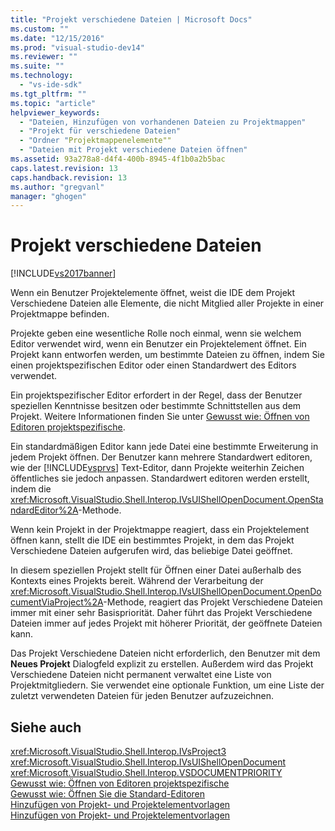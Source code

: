 ```yaml
---
title: "Projekt verschiedene Dateien | Microsoft Docs"
ms.custom: ""
ms.date: "12/15/2016"
ms.prod: "visual-studio-dev14"
ms.reviewer: ""
ms.suite: ""
ms.technology: 
  - "vs-ide-sdk"
ms.tgt_pltfrm: ""
ms.topic: "article"
helpviewer_keywords: 
  - "Dateien, Hinzufügen von vorhandenen Dateien zu Projektmappen"
  - "Projekt für verschiedene Dateien"
  - "Ordner "Projektmappenelemente""
  - "Dateien mit Projekt verschiedene Dateien öffnen"
ms.assetid: 93a278a8-d4f4-400b-8945-4f1b0a2b5bac
caps.latest.revision: 13
caps.handback.revision: 13
ms.author: "gregvanl"
manager: "ghogen"
---
```

# Projekt verschiedene Dateien
[!INCLUDE[vs2017banner](../../code-quality/includes/vs2017banner.md)]

Wenn ein Benutzer Projektelemente öffnet, weist die IDE dem Projekt Verschiedene Dateien alle Elemente, die nicht Mitglied aller Projekte in einer Projektmappe befinden.  
  
 Projekte geben eine wesentliche Rolle noch einmal, wenn sie welchem Editor verwendet wird, wenn ein Benutzer ein Projektelement öffnet.  Ein Projekt kann entworfen werden, um bestimmte Dateien zu öffnen, indem Sie einen projektspezifischen Editor oder einen Standardwert des Editors verwendet.  
  
 Ein projektspezifischer Editor erfordert in der Regel, dass der Benutzer speziellen Kenntnisse besitzen oder bestimmte Schnittstellen aus dem Projekt.  Weitere Informationen finden Sie unter [Gewusst wie: Öffnen von Editoren projektspezifische](../../extensibility/how-to-open-project-specific-editors.md).  
  
 Ein standardmäßigen Editor kann jede Datei eine bestimmte Erweiterung in jedem Projekt öffnen.  Der Benutzer kann mehrere Standardwert editoren, wie der [!INCLUDE[vsprvs](../../code-quality/includes/vsprvs_md.md)] Text\-Editor, dann Projekte weiterhin Zeichen öffentliches sie jedoch anpassen.  Standardwert editoren werden erstellt, indem die <xref:Microsoft.VisualStudio.Shell.Interop.IVsUIShellOpenDocument.OpenStandardEditor%2A>\-Methode.  
  
 Wenn kein Projekt in der Projektmappe reagiert, dass ein Projektelement öffnen kann, stellt die IDE ein bestimmtes Projekt, in dem das Projekt Verschiedene Dateien aufgerufen wird, das beliebige Datei geöffnet.  
  
 In diesem speziellen Projekt stellt für Öffnen einer Datei außerhalb des Kontexts eines Projekts bereit.  Während der Verarbeitung der <xref:Microsoft.VisualStudio.Shell.Interop.IVsUIShellOpenDocument.OpenDocumentViaProject%2A>\-Methode, reagiert das Projekt Verschiedene Dateien immer mit einer sehr Basispriorität.  Daher führt das Projekt Verschiedene Dateien immer auf jedes Projekt mit höherer Priorität, der geöffnete Dateien kann.  
  
 Das Projekt Verschiedene Dateien nicht erforderlich, den Benutzer mit dem **Neues Projekt** Dialogfeld explizit zu erstellen.  Außerdem wird das Projekt Verschiedene Dateien nicht permanent verwaltet eine Liste von Projektmitgliedern.  Sie verwendet eine optionale Funktion, um eine Liste der zuletzt verwendeten Dateien für jeden Benutzer aufzuzeichnen.  
  
## Siehe auch  
 <xref:Microsoft.VisualStudio.Shell.Interop.IVsProject3>   
 <xref:Microsoft.VisualStudio.Shell.Interop.IVsUIShellOpenDocument>   
 <xref:Microsoft.VisualStudio.Shell.Interop.VSDOCUMENTPRIORITY>   
 [Gewusst wie: Öffnen von Editoren projektspezifische](../../extensibility/how-to-open-project-specific-editors.md)   
 [Gewusst wie: Öffnen Sie die Standard\-Editoren](../../extensibility/how-to-open-standard-editors.md)   
 [Hinzufügen von Projekt\- und Projektelementvorlagen](../../extensibility/internals/adding-project-and-project-item-templates.md)   
 [Hinzufügen von Projekt\- und Projektelementvorlagen](../../extensibility/internals/adding-project-and-project-item-templates.md)